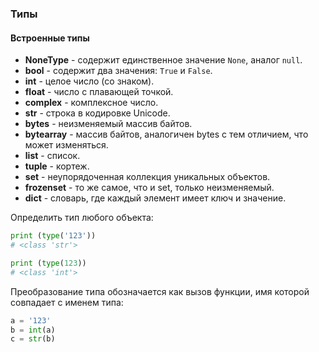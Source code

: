 ### Типы

#### Встроенные типы

* **NoneType** - содержит единственное значение `None`, аналог `null`.
* **bool** - содержит два значения: `True` и `False`.
* **int** - целое число (со знаком).
* **float** - число с плавающей точкой.
* **complex** - комплексное число.
* **str** - строка в кодировке Unicode.
* **bytes** - неизменяемый массив байтов.
* **bytearray** - массив байтов, аналогичен bytes с тем отличием, что может изменяться.
* **list** - список.
* **tuple** - кортеж.
* **set** - неупорядоченная коллекция уникальных объектов.
* **frozenset** - то же самое, что и set, только неизменяемый.
* **dict** - словарь, где каждый элемент имеет ключ и значение.

Определить тип любого объекта:

```python
print (type('123'))
# <class 'str'>

print (type(123))
# <class 'int'>
```

Преобразование типа обозначается как вызов функции, имя которой совпадает с именем типа:

```python
a = '123'
b = int(a)
c = str(b)
```
